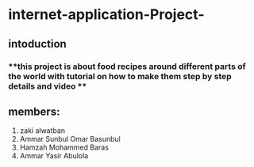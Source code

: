 # internet-application-Project-

## intoduction 
### **this project is about food recipes around different parts of the world with tutorial on how to make them step by step details and video ** 

## members:
<ol>
  <li>zaki alwatban</li>
  <li>Ammar Sunbul Omar Basunbul</li>
  <li>Hamzah Mohammed Baras</li>
  <li>Ammar Yasir Abulola</li>
</ol>